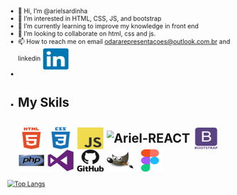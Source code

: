 - 👋 Hi, I’m @arielsardinha
- 👀 I’m interested in HTML, CSS, JS, and bootstrap
- 🌱 I’m currently learning to improve my knowledge in front end
- 💞️ I’m looking to collaborate on html, css and js.
- 📫 How to reach me on email odararepresentacoes@outlook.com.br and linkedin <a href="https://www.linkedin.com/in/ariel-sardinha-08a6401b9/" target="_blank"> <img alt="Ariel-Linkedin" align="center" height="50" width="60" style="max-width:100%;" src="https://raw.githubusercontent.com/devicons/devicon/master/icons/linkedin/linkedin-original.svg"> </a>
-
- <h1>My Skils<h1>
   <img alt="Ariel-HTML" align="center" height="50" width="60" style="max-width:100%;" src="https://raw.githubusercontent.com/devicons/devicon/master/icons/html5/html5-plain-wordmark.svg">       
   <img alt="Ariel-Css" align="center" height="50" width="60" style="max-width:100%;"  src="https://raw.githubusercontent.com/devicons/devicon/master/icons/css3/css3-plain-wordmark.svg">    
   <img alt="Ariel-JavaScript" align="center" height="50" width="60" style="max-width:100%;"  src="https://raw.githubusercontent.com/devicons/devicon/master/icons/javascript/javascript-original.svg">  
   <img alt="Ariel-REACT" align="center" height="50" width="60" style="max-width:100%;" src="https://as1.ftcdn.net/jpg/03/04/97/12/500_F_304971233_mQ4xlfnBGSszgzJPYzQnZtWI04ZNmuuP.jpg">       
   <img alt="Ariel-Bootstrap" align="center" height="50" width="60" style="max-width:100%;"  src="https://raw.githubusercontent.com/devicons/devicon/master/icons/bootstrap/bootstrap-plain-wordmark.svg">
   <img alt="Ariel-PHP" align="center" height="50" width="60" style="max-width:100%;"  src="https://raw.githubusercontent.com/devicons/devicon/master/icons/php/php-original.svg" style="width:50px;"> 
   <img alt="Ariel-VS-Code" align="center" height="50" width="60" style="max-width:100%;"  src="https://raw.githubusercontent.com/devicons/devicon/master/icons/visualstudio/visualstudio-plain.svg">        
   <img alt="Ariel-GitHub" align="center" height="50" width="60" style="max-width:100%;"  src="https://raw.githubusercontent.com/devicons/devicon/master/icons/github/github-original-wordmark.svg">
   <img alt="Ariel-GIMP" align="center" height="50" width="60" style="max-width:100%;"  src="https://raw.githubusercontent.com/devicons/devicon/master/icons/gimp/gimp-original.svg">
   <img alt="Ariel-Figma" align="center" height="50" width="60" style="max-width:100%;"  src="https://raw.githubusercontent.com/devicons/devicon/master/icons/figma/figma-original.svg">

[![Top Langs](https://github-readme-stats.vercel.app/api/top-langs/?username=arielsardinha)](https://github.com/arielsardinha/github-readme-stats)

